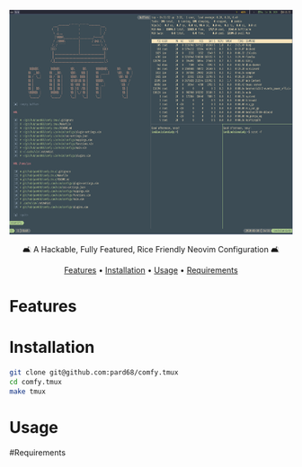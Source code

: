<p align="center">
  <img src="/scrot.png", width="600", height="400", title="comfy.vim"/>
</p>

<p align="center">🛋 A Hackable, Fully Featured, Rice Friendly Neovim Configuration 🛋</p>

<p align="center">
  <a href="#features">Features</a> •
  <a href="#installation">Installation</a> •
  <a href="#usage">Usage</a> •
  <a href="#requirements">Requirements</a>
  <br>
</p>


# Features


# Installation

```bash
git clone git@github.com:pard68/comfy.tmux
cd comfy.tmux
make tmux
```

# Usage

#Requirements
